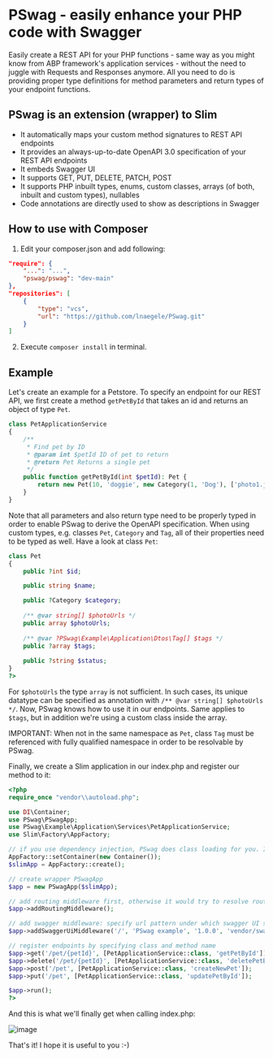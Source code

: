 # PSwag - easily enhance your PHP code with Swagger

Easily create a REST API for your PHP functions - same way as you might know from ABP framework's application services - without the need to juggle with Requests and Responses anymore. All you need to do is providing proper type definitions for method parameters and return types of your endpoint functions.

## PSwag is an extension (wrapper) to Slim
- It automatically maps your custom method signatures to REST API endpoints
- It provides an always-up-to-date OpenAPI 3.0 specification of your REST API endpoints
- It embeds Swagger UI
- It supports GET, PUT, DELETE, PATCH, POST
- It supports PHP inbuilt types, enums, custom classes, arrays (of both, inbuilt and custom types), nullables
- Code annotations are directly used to show as descriptions in Swagger

## How to use with Composer
1. Edit your composer.json and add following:
```json
"require": {
    "...": "...",
    "pswag/pswag": "dev-main"
},
"repositories": [
    {
        "type": "vcs",
        "url": "https://github.com/lnaegele/PSwag.git"
    }
]
```
2. Execute ```composer install``` in terminal.

## Example
Let's create an example for a Petstore. To specify an endpoint for our REST API, we first create a method  ```getPetById``` that takes an id and returns an object of type ```Pet```.
```php
class PetApplicationService
{
    /**
     * Find pet by ID
     * @param int $petId ID of pet to return
     * @return Pet Returns a single pet
     */
    public function getPetById(int $petId): Pet {
        return new Pet(10, 'doggie', new Category(1, 'Dog'), ['photo1.jpg'], [new Tag(0, 'cute')], 'available');
    }
}
```
Note that all parameters and also return type need to be properly typed in order to enable PSwag to derive the OpenAPI specification. When using custom types, e.g. classes ```Pet```, ```Category``` and ```Tag```, all of their properties need to be typed as well. Have a look at class ```Pet```:
```php
class Pet
{
    public ?int $id;

    public string $name;

    public ?Category $category;
    
    /** @var string[] $photoUrls */
    public array $photoUrls;
    
    /** @var ?PSwag\Example\Application\Dtos\Tag[] $tags */
    public ?array $tags;
    
    public ?string $status;
}
?>
```
For ```$photoUrls``` the type ```array``` is not sufficient. In such cases, its unique datatype can be specified as annotation with ```/** @var string[] $photoUrls */```. Now, PSwag knows how to use it in our endpoints. Same applies to ```$tags```, but in addition we're using a custom class inside the array.

IMPORTANT: When not in the same namespace as ```Pet```, class ```Tag``` must be referenced with fully qualified namespace in order to be resolvable by PSwag.

Finally, we create a Slim application in our index.php and register our method to it:
```php
<?php
require_once "vendor\\autoload.php";

use DI\Container;
use PSwag\PSwagApp;
use PSwag\Example\Application\Services\PetApplicationService;
use Slim\Factory\AppFactory;

// if you use dependency injection, PSwag does class loading for you. If you do not use DI, you must ensure to include all dtos explicitly. E.g.: require_once('application/dtos/Pet.php');
AppFactory::setContainer(new Container());
$slimApp = AppFactory::create();

// create wrapper PSwagApp
$app = new PSwagApp($slimApp);

// add routing middleware first, otherwise it would try to resolve route before swagger middleware can react
$app->addRoutingMiddleware();

// add swagger middleware: specify url pattern under which swagger UI shall be accessbile, and provide relative path to swagger ui dist.
$app->addSwaggerUiMiddleware('/', 'PSwag example', '1.0.0', 'vendor/swagger-api/swagger-ui/dist/');

// register endpoints by specifying class and method name
$app->get('/pet/{petId}', [PetApplicationService::class, 'getPetById']);
$app->delete('/pet/{petId}', [PetApplicationService::class, 'deletePetById']);
$app->post('/pet', [PetApplicationService::class, 'createNewPet']);
$app->put('/pet', [PetApplicationService::class, 'updatePetById']);

$app->run();
?>
```

And this is what we'll finally get when calling index.php:

![image](https://github.com/lnaegele/PSwag/assets/2114595/14c56bb3-196a-456b-8607-8892a23aaa0d)

That's it! I hope it is useful to you :-)
